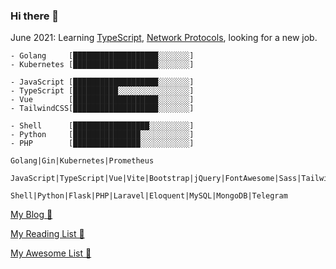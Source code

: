 ### Hi there 👋

June 2021: Learning [TypeScript](https://www.typescriptlang.org/), [Network Protocols](https://en.wikipedia.org/wiki/Lists_of_network_protocols), looking for a new job.

```
- Golang     [███████████████████░░░░░░░]
- Kubernetes [███████████████████░░░░░░░]

- JavaScript [███████████████████░░░░░░░]
- TypeScript [██████████░░░░░░░░░░░░░░░░]
- Vue        [███████████████████░░░░░░░]
- TailwindCSS[███████████████████░░░░░░░]

- Shell      [█████████████████░░░░░░░░░]
- Python     [███████████████░░░░░░░░░░░]
- PHP        [███████████████░░░░░░░░░░░]

Golang|Gin|Kubernetes|Prometheus

JavaScript|TypeScript|Vue|Vite|Bootstrap|jQuery|FontAwesome|Sass|TailwindCSS|WindiCSS

Shell|Python|Flask|PHP|Laravel|Eloquent|MySQL|MongoDB|Telegram
```

[My Blog 🧦](./writing)

[My Reading List 🤖](./reading)

[My Awesome List 👾](./awesome)
